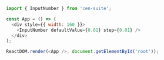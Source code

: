 <!--start-code-->

```js
import { InputNumber } from 'cen-suite';

const App = () => (
  <div style={{ width: 160 }}>
    <InputNumber defaultValue={0.01} step={0.01} />
  </div>
);

ReactDOM.render(<App />, document.getElementById('root'));
```

<!--end-code-->
